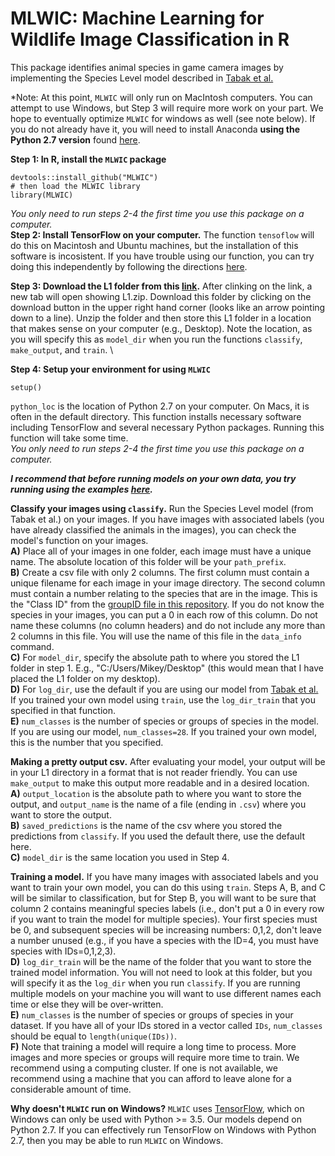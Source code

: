 # MLWIC: Machine Learning for Wildlife Image Classification in R

This package identifies animal species in game camera images by implementing the Species Level model described in [Tabak et al.](https://www.biorxiv.org/content/early/2018/06/13/346809)

*Note: At this point, `MLWIC` will only run on MacIntosh computers. You can attempt to use Windows, but Step 3 will require more work on your part. We hope to eventually optimize `MLWIC` for windows as well (see note below). If you do not already have it, you will need to install Anaconda <b>using the Python 2.7 version</b> found [here](https://www.anaconda.com/download/#macos). 


<b>Step 1: In R, install the `MLWIC` package</b>
```
devtools::install_github("MLWIC")
# then load the MLWIC library
library(MLWIC)
```

<i> You only need to run steps 2-4 the first time you use this package on a computer.</i>\
<b>Step 2: Install TensorFlow on your computer.</b> The function `tensoflow` will do this on Macintosh and Ubuntu machines, but the installation of this software is incosistent. If you have trouble using our function, you can try doing this independently by following the directions [here](https://www.tensorflow.org/install/). 


<b>Step 3: Download the L1 folder from this [link](https://drive.google.com/file/d/1_VH78A9AgCErMIcsbOlNEBXgASx2pRsP/view?usp=sharing).</b> After clinking on the link, a new tab will open showing L1.zip. Download this folder by clicking on the download button in the upper right hand corner (looks like an arrow pointing down to a line). Unzip the folder and then store this L1 folder in a location that makes sense on your computer (e.g., Desktop). Note the location, as you will specify this as `model_dir` when you run the functions `classify`, `make_output`, and `train`. \


<b>Step 4: Setup your environment for using `MLWIC`</b>
```
setup()
```
`python_loc` is the location of Python 2.7 on your computer. On Macs, it is often in the default directory. This function installs necessary software including TensorFlow and several necessary Python packages. Running this function will take some time. \
<i> You only need to run steps 2-4 the first time you use this package on a computer.</i>


<i><b>I recommend that before running models on your own data, you try running using the examples [here](https://github.com/mikeyEcology/MLWIC_examples/tree/master). </b></i>


<b>Classify your images using `classify`.</b> Run the Species Level model (from Tabak et al.) on your images. If you have images with associated labels (you have already classified the animals in the images), you can check the model's function on your images. \
<b>A)</b> Place all of your images in one folder, each image must have a unique name. The absolute location of this folder will be your `path_prefix`. \
<b>B)</b> Create a csv file with only 2 columns. The first column must contain a unique filename for each image in your image directory. The second column must contain a number relating to the species that are in the image. This is the "Class ID" from the [groupID file in this repository](https://github.com/mikeyEcology/MLWIC/blob/master/groupID.csv). If you do not know the species in your images, you can put a 0 in each row of this column. Do not name these columns (no column headers) and do not include any more than 2 columns in this file. You will use the name of this file in the `data_info` command. \
<b>C)</b> For `model_dir`, specify the absolute path to where you stored the L1 folder in step 1. E.g., "C:/Users/Mikey/Desktop" (this would mean that I have placed the L1 folder on my desktop). \
<b>D)</b> For `log_dir`, use the default if you are using our model from [Tabak et al.](https://www.biorxiv.org/content/early/2018/06/13/346809) If you trained your own model using `train`, use the `log_dir_train` that you specified in that function. \
<b>E)</b> `num_classes` is the number of species or groups of species in the model. If you are using our model, `num_classes=28`. If you trained your own model, this is the number that you specified. 


<b>Making a pretty output csv.</b> After evaluating your model, your output will be in your L1 directory in a format that is not reader friendly. You can use `make_output` to make this output more readable and in a desired location.\
<b>A)</b> `output_location` is the absolute path to where you want to store the output, and `output_name` is the name of a file (ending in `.csv`) where you want to store the output. \
<b>B)</b> `saved_predictions` is the name of the csv where you stored the predictions from `classify`. If you used the default there, use the default here. \
<b>C)</b> `model_dir` is the same location you used in Step 4. 


<b>Training a model.</b> If you have many images with associated labels and you want to train your own model, you can do this using `train`. Steps A, B, and C will be similar to classification, but for Step B, you will want to be sure that column 2 contains meaningful species labels (i.e., don't put a 0 in every row if you want to train the model for multiple species). Your first species must be 0, and subsequent species will be increasing numbers: 0,1,2, don't leave a number unused (e.g., if you have a species with the ID=4, you must have species with IDs=0,1,2,3). \
<b>D)</b> `log_dir_train` will be the name of the folder that you want to store the trained model information. You will not need to look at this folder, but you will specify it as the `log_dir` when you run `classify`. If you are running multiple models on your machine you will want to use different names each time or else they will be over-written. \
<b>E)</b> `num_classes` is the number of species or groups of species in your dataset. If you have all of your IDs stored in a vector called `IDs`, `num_classes` should be equal to `length(unique(IDs))`. \
<b>F)</b> Note that training a model will require a long time to process. More images and more species or groups will require more time to train. We recommend using a computing cluster. If one is not available, we recommend using a machine that you can afford to leave alone for a considerable amount of time. 


<b>Why doesn't `MLWIC` run on Windows?</b> `MLWIC` uses [TensorFlow](https://www.tensorflow.org/), which on Windows can only be used with Python >= 3.5. Our models depend on Python 2.7. If you can effectively run TensorFlow on Windows with Python 2.7, then you may be able to run `MLWIC` on Windows. 

